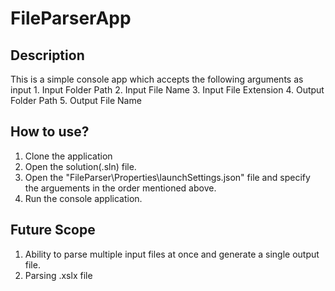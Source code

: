 # FileParserApp

## Description
  This is a simple console app which accepts the following arguments as input
    1. Input Folder Path
    2. Input File Name
    3. Input File Extension
    4. Output Folder Path
    5. Output File Name
    
## How to use?
  1. Clone the application
  2. Open the solution(.sln) file.
  3. Open the "FileParser\Properties\launchSettings.json" file and specify the arguements in the order mentioned above.
  4. Run the console application.

## Future Scope
  1. Ability to parse multiple input files at once and generate a single output file.
  2. Parsing .xslx file
